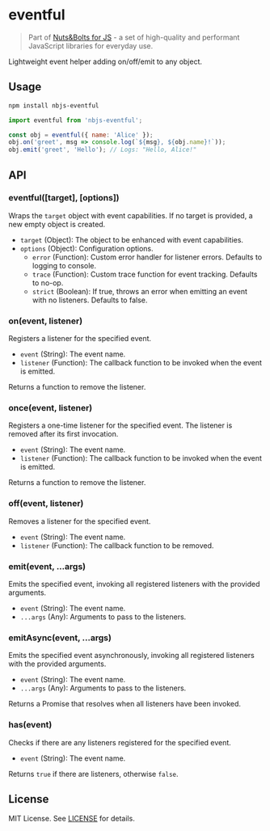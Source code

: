 # eventful

> Part of [Nuts&Bolts for JS](docs/nbjs.md) - a set of high-quality and performant JavaScript libraries for everyday use.

Lightweight event helper adding on/off/emit to any object.

## Usage

```bash
npm install nbjs-eventful
```

```js
import eventful from 'nbjs-eventful';

const obj = eventful({ name: 'Alice' });
obj.on('greet', msg => console.log(`${msg}, ${obj.name}!`));
obj.emit('greet', 'Hello'); // Logs: "Hello, Alice!"
```

## API

### eventful([target], [options])

Wraps the `target` object with event capabilities. If no target is provided, a new empty object is created.

- `target` (Object): The object to be enhanced with event capabilities.
- `options` (Object): Configuration options.
  - `error` (Function): Custom error handler for listener errors. Defaults to logging to console.
  - `trace` (Function): Custom trace function for event tracking. Defaults to no-op.
  - `strict` (Boolean): If true, throws an error when emitting an event with no listeners. Defaults to false.

### on(event, listener)

Registers a listener for the specified event.

- `event` (String): The event name.
- `listener` (Function): The callback function to be invoked when the event is emitted.

Returns a function to remove the listener.

### once(event, listener)

Registers a one-time listener for the specified event. The listener is removed after its first invocation.

- `event` (String): The event name.
- `listener` (Function): The callback function to be invoked when the event is emitted.

Returns a function to remove the listener.

### off(event, listener)

Removes a listener for the specified event.

- `event` (String): The event name.
- `listener` (Function): The callback function to be removed.

### emit(event, ...args)

Emits the specified event, invoking all registered listeners with the provided arguments.

- `event` (String): The event name.
- `...args` (Any): Arguments to pass to the listeners.

### emitAsync(event, ...args)

Emits the specified event asynchronously, invoking all registered listeners with the provided arguments.

- `event` (String): The event name.
- `...args` (Any): Arguments to pass to the listeners.

Returns a Promise that resolves when all listeners have been invoked.

### has(event)

Checks if there are any listeners registered for the specified event.

- `event` (String): The event name.

Returns `true` if there are listeners, otherwise `false`.

## License

MIT License. See [LICENSE](LICENSE) for details.
